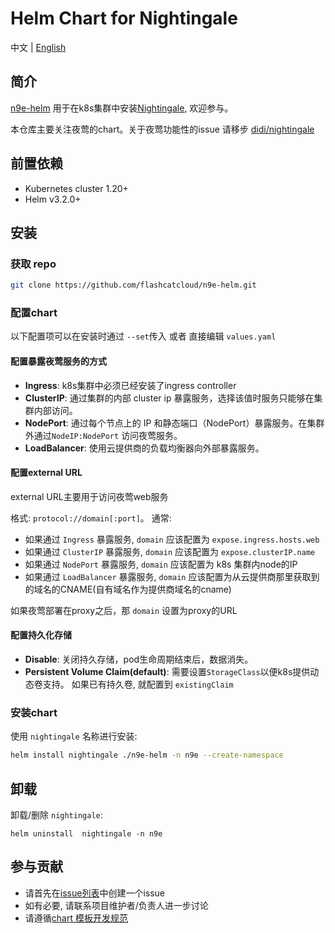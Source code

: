 # Helm Chart for Nightingale

中文 | [English](README.md)

## 简介

[n9e-helm](https://github.com/flashcatcloud/n9e-helm) 用于在k8s集群中安装[Nightingale](https://github.com/didi/nightingale), 欢迎参与。

本仓库主要关注夜莺的chart。关于夜莺功能性的issue 请移步 [didi/nightingale](https://github.com/didi/nightingale)


## 前置依赖

- Kubernetes cluster 1.20+
- Helm v3.2.0+

##  安装

### 获取 repo

```bash
git clone https://github.com/flashcatcloud/n9e-helm.git
```

### 配置chart
以下配置项可以在安装时通过 `--set`传入 或者 直接编辑 `values.yaml` 

#### 配置暴露夜莺服务的方式

- **Ingress**: k8s集群中必须已经安装了ingress controller
- **ClusterIP**: 通过集群的内部 cluster ip 暴露服务，选择该值时服务只能够在集群内部访问。
- **NodePort**: 通过每个节点上的 IP 和静态端口（NodePort）暴露服务。在集群外通过`NodeIP:NodePort` 访问夜莺服务。
- **LoadBalancer**: 使用云提供商的负载均衡器向外部暴露服务。

#### 配置external URL

external URL主要用于访问夜莺web服务

格式: `protocol://domain[:port]`。 通常:

- 如果通过 `Ingress` 暴露服务, `domain` 应该配置为 `expose.ingress.hosts.web`
- 如果通过 `ClusterIP` 暴露服务, `domain` 应该配置为 `expose.clusterIP.name`
- 如果通过 `NodePort` 暴露服务, `domain` 应该配置为 k8s 集群内node的IP 
- 如果通过 `LoadBalancer` 暴露服务, `domain` 应该配置为从云提供商那里获取到的域名的CNAME(自有域名作为提供商域名的cname)

如果夜莺部署在proxy之后，那 `domain` 设置为proxy的URL

#### 配置持久化存储

- **Disable**: 关闭持久存储，pod生命周期结束后，数据消失。
- **Persistent Volume Claim(default)**:  需要设置`StorageClass`以便k8s提供动态卷支持。 如果已有持久卷, 就配置到 `existingClaim`


### 安装chart

使用 `nightingale` 名称进行安装:
```bash
helm install nightingale ./n9e-helm -n n9e --create-namespace
```

## 卸载

卸载/删除 `nightingale`:
```
helm uninstall  nightingale -n n9e
```

## 参与贡献
- 请首先在[issue列表](https://github.com/flashcatcloud/n9e-helm/issues)中创建一个issue
- 如有必要, 请联系项目维护者/负责人进一步讨论
- 请遵循[chart 模板开发规范](https://helm.sh/zh/docs/chart_template_guide/)
